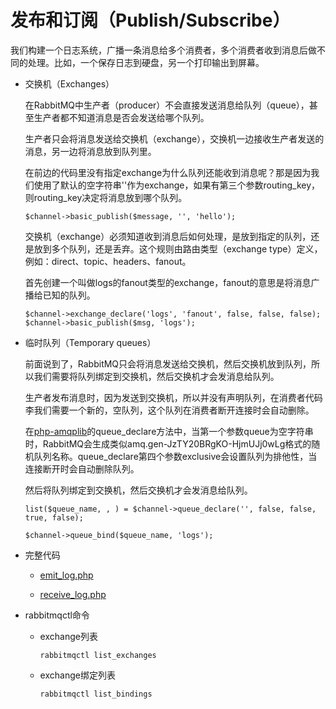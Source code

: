 # 发布和订阅（Publish/Subscribe）

我们构建一个日志系统，广播一条消息给多个消费者，多个消费者收到消息后做不同的处理。比如，一个保存日志到硬盘，另一个打印输出到屏幕。

* 交换机（Exchanges）

    在RabbitMQ中生产者（producer）不会直接发送消息给队列（queue），甚至生产者都不知道消息是否会发送给哪个队列。

    生产者只会将消息发送给交换机（exchange），交换机一边接收生产者发送的消息，另一边将消息放到队列里。

    在前边的代码里没有指定exchange为什么队列还能收到消息呢？那是因为我们使用了默认的空字符串''作为exchange，如果有第三个参数routing_key，则routing_key决定将消息放到哪个队列。

    ```
    $channel->basic_publish($message, '', 'hello');
    ```

    交换机（exchange）必须知道收到消息后如何处理，是放到指定的队列，还是放到多个队列，还是丢弃。这个规则由路由类型（exchange type）定义，例如：direct、topic、headers、fanout。

    首先创建一个叫做logs的fanout类型的exchange，fanout的意思是将消息广播给已知的队列。

    ```
    $channel->exchange_declare('logs', 'fanout', false, false, false);
    $channel->basic_publish($msg, 'logs');
    ```

* 临时队列（Temporary queues）

    前面说到了，RabbitMQ只会将消息发送给交换机，然后交换机放到队列，所以我们需要将队列绑定到交换机，然后交换机才会发消息给队列。

    生产者发布消息时，因为发送到交换机，所以并没有声明队列，在消费者代码李我们需要一个新的，空队列，这个队列在消费者断开连接时会自动删除。

    在[php-amqplib](https://github.com/php-amqplib/php-amqplib)的queue_declare方法中，当第一个参数queue为空字符串时，RabbitMQ会生成类似amq.gen-JzTY20BRgKO-HjmUJj0wLg格式的随机队列名称。queue_declare第四个参数exclusive会设置队列为排他性，当连接断开时会自动删除队列。

    然后将队列绑定到交换机，然后交换机才会发消息给队列。

    ```
    list($queue_name, , ) = $channel->queue_declare('', false, false, true, false);

    $channel->queue_bind($queue_name, 'logs');
    ```

* 完整代码

    * [emit_log.php](./emit_log.php)

    * [receive_log.php](./receive_log.php)

* rabbitmqctl命令

    * exchange列表

        ```
        rabbitmqctl list_exchanges
        ```

    * exchange绑定列表

        ```
        rabbitmqctl list_bindings
        ```
